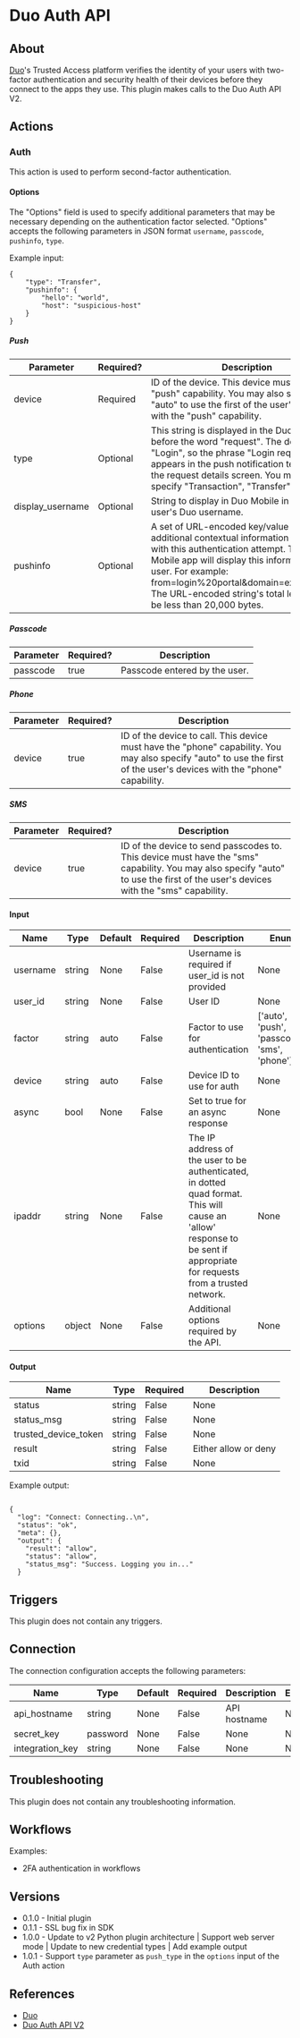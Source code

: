 
# Duo Auth API

## About

[Duo](https://duo.com/)'s Trusted Access platform verifies the identity of your users with two-factor authentication and
security health of their devices before they connect to the apps they use. This plugin makes calls to the Duo Auth API V2.

## Actions

### Auth

This action is used to perform second-factor authentication.

#### Options

The "Options" field is used to specify additional parameters that may be necessary depending on the authentication factor selected. "Options" accepts the following parameters in JSON format `username`, `passcode`, `pushinfo`, `type`.

Example input:

```
{
    "type": "Transfer",
    "pushinfo": {
        "hello": "world",
        "host": "suspicious-host"
    }
}
```


##### Push
|Parameter|Required?|Description|
|---------|---------|-----------|
|device|Required|ID of the device. This device must have the "push" capability. You may also specify "auto" to use the first of the user's devices with the "push" capability.|
|type|Optional|This string is displayed in the Duo Mobile app before the word "request". The default is "Login", so the phrase "Login request" appears in the push notification text and on the request details screen. You may want to specify "Transaction", "Transfer", etc.|
|display_username|Optional|String to display in Duo Mobile in place of the user's Duo username.|
|pushinfo|Optional|A set of URL-encoded key/value pairs with additional contextual information associated with this authentication attempt. The Duo Mobile app will display this information to the user. For example: from=login%20portal&domain=example.com. The URL-encoded string's total length must be less than 20,000 bytes.|

##### Passcode
|Parameter|Required?|Description|
|---------|---------|-----------|
|passcode|true|Passcode entered by the user.|

##### Phone
|Parameter|Required?|Description|
|---------|---------|-----------|
|device|true|ID of the device to call. This device must have the "phone" capability. You may also specify "auto" to use the first of the user's devices with the "phone" capability.|

##### SMS
|Parameter|Required?|Description|
|---------|---------|-----------|
|device|true|ID of the device to send passcodes to. This device must have the "sms" capability. You may also specify "auto" to use the first of the user's devices with the "sms" capability.|

#### Input

|Name|Type|Default|Required|Description|Enum|
|----|----|-------|--------|-----------|----|
|username|string|None|False|Username is required if user_id is not provided|None|
|user_id|string|None|False|User ID|None|
|factor|string|auto|False|Factor to use for authentication|['auto', 'push', 'passcode', 'sms', 'phone']|
|device|string|auto|False|Device ID to use for auth|None|
|async|bool|None|False|Set to true for an async response|None|
|ipaddr|string|None|False|The IP address of the user to be authenticated, in dotted quad format. This will cause an 'allow' response to be sent if appropriate for requests from a trusted network.|None|
|options|object|None|False|Additional options required by the API.|None|

#### Output

|Name|Type|Required|Description|
|----|----|--------|-----------|
|status|string|False|None|
|status_msg|string|False|None|
|trusted_device_token|string|False|None|
|result|string|False|Either allow or deny|
|txid|string|False|None|

Example output:

```

{
  "log": "Connect: Connecting..\n",
  "status": "ok",
  "meta": {},
  "output": {
    "result": "allow",
    "status": "allow",
    "status_msg": "Success. Logging you in..."
  }

```

## Triggers

This plugin does not contain any triggers.

## Connection

The connection configuration accepts the following parameters:

|Name|Type|Default|Required|Description|Enum|
|----|----|-------|--------|-----------|----|
|api_hostname|string|None|False|API hostname|None|
|secret_key|password|None|False|None|None|
|integration_key|string|None|False|None|None|

## Troubleshooting

This plugin does not contain any troubleshooting information.

## Workflows

Examples:

* 2FA authentication in workflows

## Versions

* 0.1.0 - Initial plugin
* 0.1.1 - SSL bug fix in SDK
* 1.0.0 - Update to v2 Python plugin architecture | Support web server mode | Update to new credential types | Add example output
* 1.0.1 - Support `type` parameter as `push_type` in the `options` input of the Auth action

## References

* [Duo](https://duo.com/)
* [Duo Auth API V2](https://duo.com/docs/authapi)

